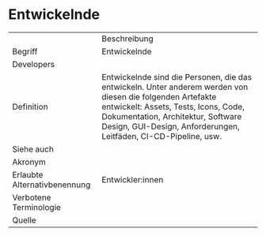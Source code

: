 # Entwickelnde

<link-summary rel="summary"/>
<card-summary rel="summary"/>
<web-summary rel="summary"/>

<table>
    <tr>
        <td></td>
        <td>Beschreibung</td>
    </tr>
    <tr>
        <td>Begriff</td>
        <td>Entwickelnde</td>
    </tr>
    <tr>
        <td>Developers</td>
        <td></td>
    </tr>
    <tr>
        <td>Definition</td>
        <td id="summary" >
            Entwickelnde sind die Personen, 
            die das <a href="AdLer-System.md"></a> 
            entwickeln. Unter anderem werden von diesen die folgenden Artefakte
            entwickelt: Assets, Tests, Icons, Code, Dokumentation, Architektur,
            Software Design, GUI-Design, Anforderungen, Leitfäden, CI-CD-Pipeline, usw. 
        </td>
    </tr>  
    <tr>
        <td>Siehe auch</td>
        <td></td>
    </tr>
    <tr>
        <td>Akronym</td>
        <td></td>
    </tr>
   <tr>
        <td>Erlaubte Alternativbenennung</td>
        <td>Entwickler:innen</td>
    </tr>
   <tr>
        <td>Verbotene Terminologie</td>
        <td></td>
    </tr>
   <tr>
        <td>Quelle</td>
        <td></td>
    </tr>
</table>
